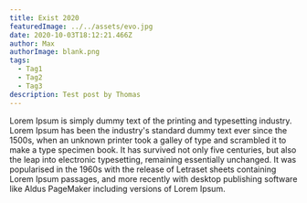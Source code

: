 ```yaml
---
title: Exist 2020
featuredImage: ../../assets/evo.jpg
date: 2020-10-03T18:12:21.466Z
author: Max
authorImage: blank.png
tags:
  - Tag1
  - Tag2
  - Tag3
description: Test post by Thomas
---
```

Lorem Ipsum is simply dummy text of the printing and typesetting industry. Lorem Ipsum has been the industry's standard dummy text ever since the 1500s, when an unknown printer took a galley of type and scrambled it to make a type specimen book. It has survived not only five centuries, but also the leap into electronic typesetting, remaining essentially unchanged. It was popularised in the 1960s with the release of Letraset sheets containing Lorem Ipsum passages, and more recently with desktop publishing software like Aldus PageMaker including versions of Lorem Ipsum.